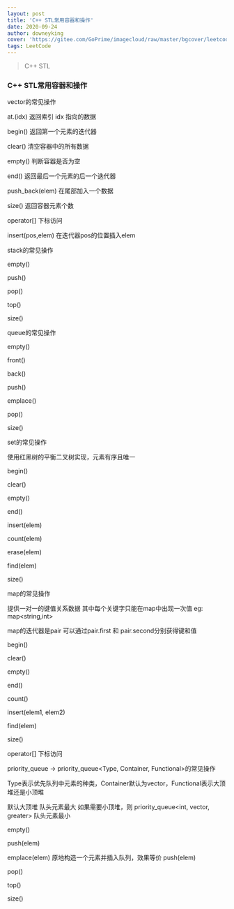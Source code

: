```yaml
---
layout: post
title: 'C++ STL常用容器和操作'
date: 2020-09-24
author: downeyking
cover: 'https://gitee.com/GoPrime/imagecloud/raw/master/bgcover/leetcode.jpg'
tags: LeetCode
---
```


> C++ STL

### C++ STL常用容器和操作

vector的常见操作

at.(idx)    返回索引 idx 指向的数据     

begin()    返回第一个元素的迭代器   

clear()     清空容器中的所有数据      

empty()  判断容器是否为空               

end()      返回最后一个元素的后一个迭代器  

push\_back(elem)     在尾部加入一个数据    

size()      返回容器元素个数             

operator[]      下标访问                 

insert(pos,elem)      在迭代器pos的位置插入elem 





stack的常见操作

empty()

push()

pop()

top()

size()







queue的常见操作

empty()

front()

back()

push()

emplace()

pop()

size()





set的常见操作

使用红黑树的平衡二叉树实现，元素有序且唯一

begin()         

clear()          

empty()       

end()         

insert(elem)      

count(elem)    

erase(elem)     

find(elem)      

size()             





map的常见操作

提供一对一的键值关系数据 其中每个关键字只能在map中出现一次值 eg:     map<string,int>

map的迭代器是pair  可以通过pair.first 和 pair.second分别获得键和值

begin()    	

clear()      	

empty()      	

end()      	

count()     

insert(elem1, elem2)   

find(elem)      	

size()      		

operator[] 下标访问 	







priority_queue   ->     priority_queue<Type, Container, Functional>的常见操作

Type表示优先队列中元素的种类，Container默认为vector<int>，Functional表示大顶堆还是小顶堆

默认大顶堆 队头元素最大
如果需要小顶堆，则 priority_queue<int, vector<int>, greater<int>> 队头元素最小

empty()      	

push(elem)      

emplace(elem)  原地构造一个元素并插入队列，效果等价 push(elem)

pop()      		

top()      		

size()     







